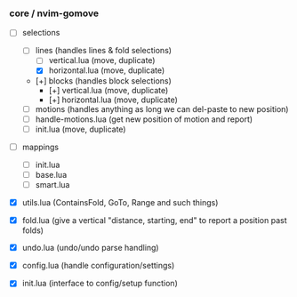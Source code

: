 ### core / nvim-gomove

- [ ] selections

  - [ ] lines (handles lines & fold selections)
    - [ ] vertical.lua (move, duplicate)
    - [x] horizontal.lua (move, duplicate)
    
  - [+] blocks (handles block selections)
    - [+] vertical.lua (move, duplicate)
    - [+] horizontal.lua (move, duplicate)
    
  - [ ] motions (handles anything as long we can del-paste to new position)
  <!-- this might have to support/take into account a few plugins such as hop,
  lightspeed etc.-->
    - [ ] handle-motions.lua (get new position of motion and report)
    - [ ] init.lua (move, duplicate)

- [ ] mappings
  - [ ] init.lua
  - [ ] base.lua
  - [ ] smart.lua

- [x] utils.lua (ContainsFold, GoTo, Range and such things)
- [x] fold.lua (give a vertical "distance, starting, end" to report a position past folds)

- [x] undo.lua (undo/undo parse handling)

- [x] config.lua (handle configuration/settings)
- [x] init.lua (interface to config/setup function)

